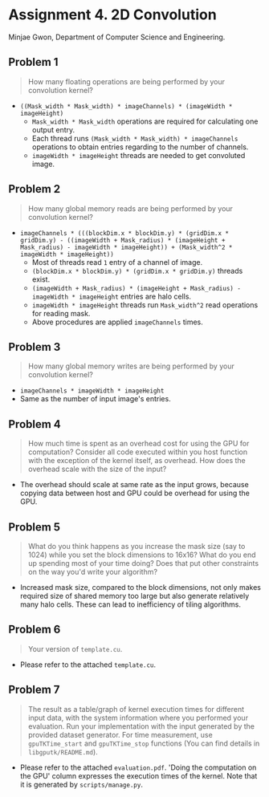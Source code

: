 # Assignment 4. 2D Convolution

Minjae Gwon, Department of Computer Science and Engineering.

## Problem 1

> How many floating operations are being performed by your convolution kernel?

- `((Mask_width * Mask_width) * imageChannels) * (imageWidth * imageHeight)`
  - `Mask_width * Mask_width` operations are required for calculating one output entry.
  - Each thread runs `(Mask_width * Mask_width) * imageChannels` operations to obtain entries regarding to the number of channels.
  - `imageWidth * imageHeight` threads are needed to get convoluted image.

## Problem 2

> How many global memory reads are being performed by your convolution kernel?

- `imageChannels * (((blockDim.x * blockDim.y) * (gridDim.x * gridDim.y) - ((imageWidth + Mask_radius) * (imageHeight + Mask_radius) - imageWidth * imageHeight)) + (Mask_width^2 * imageWidth * imageHeight))`
  - Most of threads read `1` entry of a channel of image.
  - `(blockDim.x * blockDim.y) * (gridDim.x * gridDim.y)` threads exist.
  - `(imageWidth + Mask_radius) * (imageHeight + Mask_radius) - imageWidth * imageHeight` entries are halo cells.
  - `imageWidth * imageHeight` threads run `Mask_width^2` read operations for reading mask.
  - Above procedures are applied `imageChannels` times.

## Problem 3

> How many global memory writes are being performed by your convolution kernel?

- `imageChannels * imageWidth * imageHeight`
- Same as the number of input image's entries.

## Problem 4

> How much time is spent as an overhead cost for using the GPU for computation? Consider all code executed within you host function with the exception of the kernel itself, as overhead. How does the overhead scale with the size of the input?

- The overhead should scale at same rate as the input grows, because copying data between host and GPU could be overhead for using the GPU.

## Problem 5

> What do you think happens as you increase the mask size (say to 1024) while you set the block dimensions to 16x16? What do you end up spending most of your time doing? Does that put other constraints on the way you'd write your algorithm?

- Increased mask size, compared to the block dimensions, not only makes required size of shared memory too large but also generate relatively many halo cells. These can lead to inefficiency of tiling algorithms.

## Problem 6

> Your version of `template.cu`.

- Please refer to the attached `template.cu`.

## Problem 7

> The result as a table/graph of kernel execution times for different input data, with the system information where you performed your evaluation. Run your implementation with the input generated by the provided dataset generator. For time measurement, use `gpuTKTime_start` and `gpuTKTime_stop` functions (You can find details in `libgputk/README.md`).

- Please refer to the attached `evaluation.pdf`. 'Doing the computation on the GPU' column expresses the execution times of the kernel. Note that it is generated by `scripts/manage.py`.
